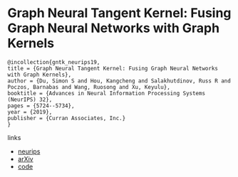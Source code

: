 # Graph Neural Tangent Kernel: Fusing Graph Neural Networks with Graph Kernels

```
@incollection{gntk_neurips19,
title = {Graph Neural Tangent Kernel: Fusing Graph Neural Networks with Graph Kernels},
author = {Du, Simon S and Hou, Kangcheng and Salakhutdinov, Russ R and Poczos, Barnabas and Wang, Ruosong and Xu, Keyulu},
booktitle = {Advances in Neural Information Processing Systems (NeurIPS) 32},
pages = {5724--5734},
year = {2019},
publisher = {Curran Associates, Inc.}
}
```

links
- [neurips](https://nips.cc/Conferences/2019/Schedule?showEvent=13698)
- [arXiv](https://arxiv.org/abs/1905.13192)
- [code](https://github.com/KangchengHou/gntk)
